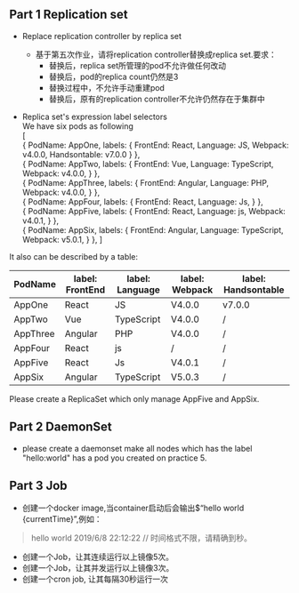 ## Part 1 Replication set
* Replace replication controller by replica set
    * 基于第五次作业，请将replication controller替换成replica set.要求：
        * 替换后，replica set所管理的pod不允许做任何改动
        * 替换后，pod的replica count仍然是3
        * 替换过程中，不允许手动重建pod
        * 替换后，原有的replication controller不允许仍然存在于集群中

* Replica set's expression label selectors  
We have six pods as following  
[  
    {
     PodName: AppOne,
     labels:
        {   FrontEnd: React,
            Language: JS,
            Webpack: v4.0.0,
            Handsontable: v7.0.0
        }
    },  
    {
     PodName: AppTwo,
     labels:
        {   FrontEnd: Vue,
            Language: TypeScript,
            Webpack: v4.0.0,
        }
    },  
    {
     PodName: AppThree,
     labels:
        {   FrontEnd: Angular,
            Language: PHP,
            Webpack: v4.0.0,
        }
    },  
    {
     PodName: AppFour,
     labels:
        {   FrontEnd: React,
            Language: Js,
        }
    },  
    {
     PodName: AppFive,
     labels:
        {   FrontEnd: React,
            Language: js,
            Webpack: v4.0.1,
        }
    },  
    {
     PodName: AppSix,
     labels:
        {   FrontEnd: Angular,
            Language: TypeScript,
            Webpack: v5.0.1,
        }
    },
]  

It also can be described by a table:  

| PodName | label: FrontEnd | label: Language | label: Webpack | label: Handsontable |
| --- | --- | --- | --- | --- |
| AppOne | React | JS | V4.0.0 | v7.0.0 |
| AppTwo | Vue | TypeScript | V4.0.0 | / |
| AppThree | Angular | PHP | V4.0.0 | / |
| AppFour | React | js | / | / |
| AppFive | React | Js | V4.0.1 | / |
| AppSix | Angular | TypeScript | V5.0.3 | / |

Please create a ReplicaSet which only manage AppFive and AppSix.

## Part 2 DaemonSet
* please create a daemonset make all nodes which has the label "hello:world" has a pod you created on practice 5.

## Part 3 Job
* 创建一个docker image,当container启动后会输出$“hello world {currentTime}”,例如：
> hello world 2019/6/8 22:12:22  // 时间格式不限，请精确到秒。
* 创建一个Job，让其连续运行以上镜像5次。
* 创建一个Job，让其并发运行以上镜像3次。
* 创建一个cron job, 让其每隔30秒运行一次